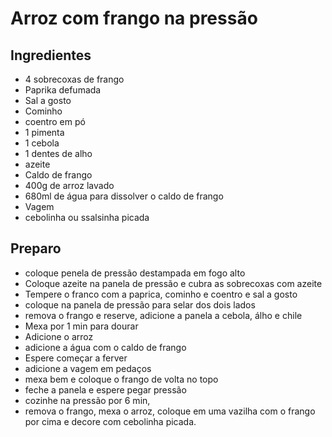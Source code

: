 # Arroz com frango na pressão

## Ingredientes

- 4 sobrecoxas de frango
- Paprika defumada
- Sal a gosto
- Cominho
- coentro em pó
- 1 pimenta
- 1 cebola
- 1 dentes de alho
- azeite
- Caldo de frango
- 400g de arroz lavado
- 680ml de água para dissolver o caldo de frango
- Vagem
- cebolinha ou ssalsinha picada

## Preparo

- coloque penela de pressão destampada em fogo alto
- Coloque azeite na panela de pressão e cubra as sobrecoxas com azeite
- Tempere o franco com a paprica, cominho e coentro e sal a gosto
- coloque na panela de pressão para selar dos dois lados
- remova o frango e reserve, adicione a panela a cebola, álho e chile
- Mexa por 1 min para dourar
- Adicione o arroz
- adicione a água com o caldo de frango
- Espere começar a ferver
- adicione a vagem em pedaços
- mexa bem e coloque o frango de volta no topo
- feche a panela e espere pegar pressão
- cozinhe na pressão por 6 min,
- remova o frango, mexa o arroz, coloque em uma vazilha com o frango por cima e decore com cebolinha picada.